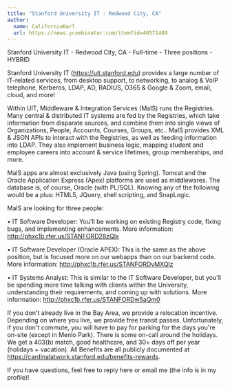 ```yaml
---
title: "Stanford University IT : Redwood City, CA"
author:
  name: CaliforniaKarl
  url: https://news.ycombinator.com/item?id=40571489
---
```

Stanford University IT - Redwood City, CA - Full-time - Three positions - HYBRID

Stanford University IT (<a href="https:&#x2F;&#x2F;uit.stanford.edu" rel="nofollow">https:&#x2F;&#x2F;uit.stanford.edu</a>) provides a large number of IT-related services, from desktop support, to networking, to analog &amp; VoIP telephone, Kerberos, LDAP, AD, RADIUS, O365 &amp; Google &amp; Zoom, email, cloud, and more!

Within UIT, Middleware &amp; Integration Services (MaIS) runs the Registries.  Many central &amp; distributed IT systems are fed by the Registries, which take information from disparate sources, and combine them into single views of Organizations, People, Accounts, Courses, Groups, etc..  MaIS provides XML &amp; JSON APIs to interact with the Registries, as well as feeding information into LDAP.  They also implement business logic, mapping student and employee careers into account &amp; service lifetimes, group memberships, and more.

MaIS apps are almost exclusively Java (using Spring).  Tomcat and the Oracle Application Express (Apex) platforms are used as middlewares.  The database is, of course, Oracle (with PL&#x2F;SQL).  Knowing any of the following would be a plus: HTML5, JQuery, shell scripting, and SnapLogic.

MaIS are looking for three people:

• IT Software Developer: You&#x27;ll be working on existing Registry code, fixing bugs, and implementing enhancements.  More information: <a href="http:&#x2F;&#x2F;phxc1b.rfer.us&#x2F;STANFORD28zQlx" rel="nofollow">http:&#x2F;&#x2F;phxc1b.rfer.us&#x2F;STANFORD28zQlx</a>

• IT Software Developer (Oracle APEX): This is the same as the above position, but is focused more on our webapps than on our backend code.  More information: <a href="http:&#x2F;&#x2F;phxc1b.rfer.us&#x2F;STANFORDvMXQlz" rel="nofollow">http:&#x2F;&#x2F;phxc1b.rfer.us&#x2F;STANFORDvMXQlz</a>

• IT Systems Analyst: This is similar to the IT Software Developer, but you&#x27;ll be spending more time talking with clients within the University, understanding their requirements, and coming up with solutions.  More information: <a href="http:&#x2F;&#x2F;phxc1b.rfer.us&#x2F;STANFORDw5aQm0" rel="nofollow">http:&#x2F;&#x2F;phxc1b.rfer.us&#x2F;STANFORDw5aQm0</a>

If you don&#x27;t already live in the Bay Area, we provide a relocation incentive. Depending on where you live, we provide free transit passes. Unfortunately, if you don&#x27;t commute, you will have to pay for parking for the days you&#x27;re on-site (except in Menlo Park). There is some on-call around the holidays. We get a 403(b) match, good healthcare, and 30+ days off per year (holidays + vacation). All Benefits are all publicly documented at <a href="https:&#x2F;&#x2F;cardinalatwork.stanford.edu&#x2F;benefits-rewards" rel="nofollow">https:&#x2F;&#x2F;cardinalatwork.stanford.edu&#x2F;benefits-rewards</a>.

If you have questions, feel free to reply here or email me (the info is in my profile)!
